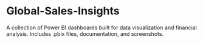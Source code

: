 # Global-Sales-Insights
A collection of Power BI dashboards built for data visualization and financial analysis. Includes .pbix files, documentation, and screenshots.
